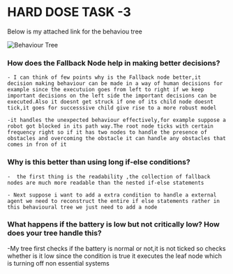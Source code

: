 # HARD DOSE TASK -3

Below is my attached link for the behaviou tree

![Behaviour Tree](https://www.canva.com/design/DAGi1IHBX5c/1NdpKj5kn-CJYSPP5qILHg/view?utm_content=DAGi1IHBX5c&utm_campaign=designshare&utm_medium=link2&utm_source=uniquelinks&utlId=hf609dd6925)


### How does the Fallback Node help in making better decisions?
            
    - I can think of few points why is the Fallback node better,it decision making behaviour can be made in a way of human decisions for example since the executuion goes from left to right if we keep important decisions on the left side the important decisions can be executed.Also it doesnt get struck if one of its child node doesnt tick,it goes for successsive child give rise to a more robust model

    -it handles the unexpected behaviour effectively,for example suppose a robot got blocked in its path way.The root node ticks with certain frequency right so if it has two nodes to handle the presence of obstacles and overcoming the obstacle it can handle any obstacles that comes in fron of it


### Why is this better than using long if-else conditions?

    -  the first thing is the readability ,the collection of fallback nodes are much more readable than the nested if-else statements

    - Next suppose i want to add a extra condition to handle a external agent we need to reconstruct the entire if else statements rather in this behavioural tree we just need to add a node



 ### What happens if the battery is low but not critically low? How does your tree handle this?

  -My  tree first checks if the battery is normal or not,it is not ticked so checks whether is it low since the condition is true it executes the leaf node which is turning off non essential systems                                    